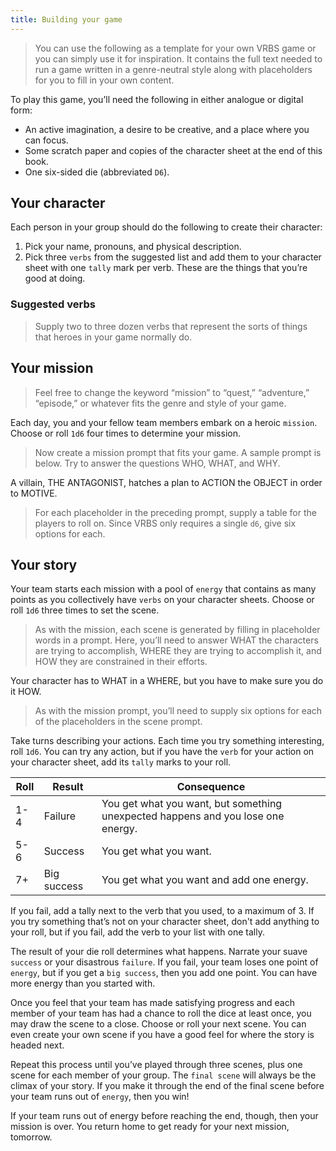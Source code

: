 ```yaml
---
title: Building your game
---
```


> You can use the following as a template for your own VRBS game or you can simply use it for inspiration. It contains the full text needed to run a game written in a genre-neutral style along with placeholders for you to fill in your own content.

To play this game, you’ll need the following in either analogue or digital form:

- An active imagination, a desire to be creative, and a place where you can focus.
- Some scratch paper and copies of the character sheet at the end of this book.
- One six-sided die (abbreviated `D6`).

## Your character

Each person in your group should do the following to create their character:

1. Pick your name, pronouns, and physical description.
2. Pick three `verbs` from the suggested list and add them to your character sheet with one `tally` mark per verb. These are the things that you’re good at doing.

### Suggested verbs

> Supply two to three dozen verbs that represent the sorts of things that heroes in your game normally do.

## Your mission

> Feel free to change the keyword “mission” to “quest,” “adventure,” “episode,” or whatever fits the genre and style of your game.

Each day, you and your fellow team members embark on a heroic `mission`. Choose or roll `1d6` four times to determine your mission.

> Now create a mission prompt that fits your game. A sample prompt is below. Try to answer the questions WHO, WHAT, and WHY.

A villain, THE ANTAGONIST, hatches a plan to ACTION the OBJECT in order to MOTIVE.

> For each placeholder in the preceding prompt, supply a table for the players to roll on. Since VRBS only requires a single `d6`, give six options for each.

## Your story

Your team starts each mission with a pool of `energy` that contains as many points as you collectively have `verbs` on your character sheets. Choose or roll `1d6` three times to set the scene.

> As with the mission, each scene is generated by filling in placeholder words in a prompt. Here, you’ll need to answer WHAT the characters are trying to accomplish, WHERE they are trying to accomplish it, and HOW they are constrained in their efforts.

Your character has to WHAT in a WHERE, but you have to make sure you do it HOW.

> As with the mission prompt, you’ll need to supply six options for each of the placeholders in the scene prompt.

Take turns describing your actions. Each time you try something interesting, roll `1d6`. You can try any action, but if you have the `verb` for your action on your character sheet, add its `tally` marks to your roll.

| **Roll** | **Result**  | **Consequence**                                                                  |
| -------- | ----------- | -------------------------------------------------------------------------------- |
| 1-4      | Failure     | You get what you want, but something unexpected happens and you lose one energy. |
| 5-6      | Success     | You get what you want.                                                           |
| 7+       | Big success | You get what you want and add one energy.                                        |

If you fail, add a tally next to the verb that you used, to a maximum of 3. If you try something that’s not on your character sheet, don't add anything to your roll, but if you fail, add the verb to your list with one tally.

The result of your die roll determines what happens. Narrate your suave `success` or your disastrous `failure`. If you fail, your team loses one point of `energy`, but if you get a `big success`, then you add one point. You can have more energy than you started with.

Once you feel that your team has made satisfying progress and each member of your team has had a chance to roll the dice at least once, you may draw the scene to a close. Choose or roll your next scene. You can even create your own scene if you have a good feel for where the story is headed next.

Repeat this process until you’ve played through three scenes, plus one scene for each member of your group. The `final scene` will always be the climax of your story. If you make it through the end of the final scene before your team runs out of `energy`, then you win!

If your team runs out of energy before reaching the end, though, then your mission is over. You return home to get ready for your next mission, tomorrow.

